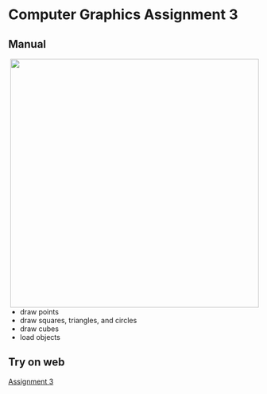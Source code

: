# Computer Graphics Assignment 3

## Manual
<image src="../Pictures/3.png" width=500 align="right">

- draw points
- draw squares, triangles, and circles
- draw cubes
- load objects

## Try on web
<a href="http://comp-graphics.surge.sh/ASG3/driver.html"> Assignment 3 </a>
